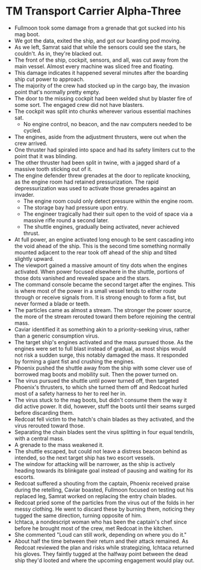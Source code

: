 # TM Transport Carrier Alpha-Three
- Fullmoon took some damage from a grenade that got sucked into his mag boot.
- We got the data, exited the ship, and got our boarding pod moving.
- As we left, Samrat said that while the sensors could see the stars, he couldn't. As in, they're blacked out.
- The front of the ship, cockpit, sensors, and all, was cut away from the main vessel. Almost every machine was sliced free and floating.
- This damage indicates it happened several minutes after the boarding ship cut power to approach.
- The majority of the crew had stocked up in the cargo bay, the invasion point that's normally pretty empty.
- The door to the missing cockpit had been welded shut by blaster fire of some sort. The engaged crew did not have blasters.
- The cockpit was split into chunks wherever various essential machines sat.
  - No engine control, no beacon, and the nav computers needed to be cycled.
- The engines, aside from the adjustment thrusters, were out when the crew arrived.
- One thruster had spiraled into space and had its safety limiters cut to the point that it was blinding.
- The other thruster had been split in twine, with a jagged shard of a massive tooth sticking out of it.
- The engine defender threw grenades at the door to replicate knocking, as the engine room had retained pressurization. The rapid depressurization was used to activate those grenades against an invader.
  - The engine room could only detect pressure within the engine room.
  - The storage bay had pressure upon entry.
  - The engineer tragically had their suit open to the void of space via a massive rifle round a second later.
  - The shuttle engines, gradually being activated, never achieved thrust.
- At full power, an engine activated long enough to be sent cascading into the void ahead of the ship. This is the second time something normally mounted adjacent to the rear took off ahead of the ship and tilted slightly upward.
- The viewport gained a massive amount of tiny dots when the engines activated. When power focused elsewhere in the shuttle, portions of those dots vanished and revealed space and the stars.
- The command console became the second target after the engines. This is where most of the power in a small vessel tends to either route through or receive signals from. It is strong enough to form a fist, but never formed a blade or teeth.
- The particles came as almost a stream. The stronger the power source, the more of the stream rerouted toward them before rejoining the central mass.
- Caviar identified it as something akin to a priority-seeking virus, rather than a generic consumption virus.
- The target ship's engines activated and the mass pursued those. As the engines were set to full blast instead of gradual, as most ships would not risk a sudden surge, this notably damaged the mass. It responded by forming a giant fist and crushing the engines.
- Phoenix pushed the shuttle away from the ship with some clever use of borrowed mag boots and mobility suit. Then the power turned on.
- The virus pursued the shuttle until power turned off, then targeted Phoenix's thrusters, to which she turned them off and Redcoat hurled most of a safety harness to her to reel her in.
- The virus stuck to the mag boots, but didn't consume them the way it did active power. It did, however, stuff the boots until their seams surged before discarding them.
- Redcoat fell victim to the hatch's chain blades as they activated, and the virus rerouted toward those.
- Separating the chain blades sent the virus splitting in four equal tendrils, with a central mass.
- A grenade to the mass weakened it.
- The shuttle escaped, but could not leave a distress beacon behind as intended, so the next target ship has two escort vessels.
- The window for attacking will be narrower, as the ship is actively heading towards its blinkgate goal instead of pausing and waiting for its escorts.
- Redcoat suffered a shouting from the captain, Phoenix received praise during the retelling, Caviar boasted, Fullmoon focused on testing out his replaced leg, Samrat worked on replacing the entry chain blades.
- Redcoat pried some of the particles from the virus out of the folds in her messy clothing. He went to discard these by burning them, noticing they tugged the same direction, turning opposite of him.
- Ichtaca, a nondescript woman who has been the captain's chef since before he brought most of the crew, met Redcoat in the kitchen.
- She commented "Loud can still work, depending on where you do it."
- About half the time between their return and their attack remained. As Redcoat reviewed the plan and risks while strategizing, Ichtaca returned his gloves. They faintly tugged at the halfway point between the dead ship they'd looted and where the upcoming engagement would play out.
